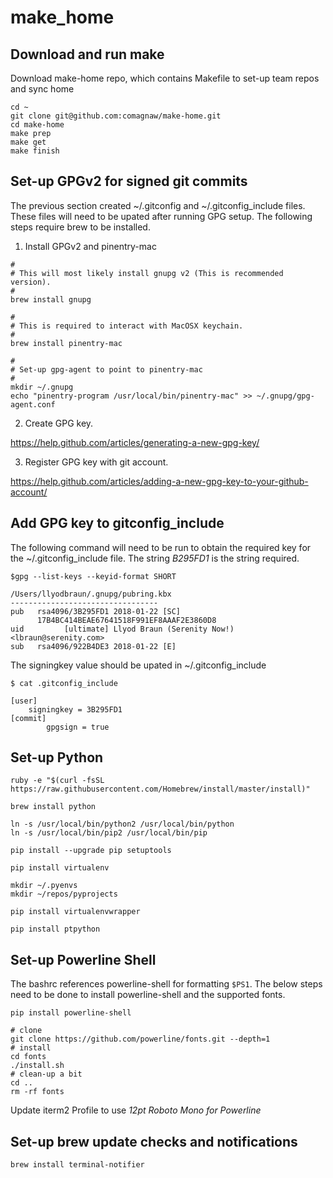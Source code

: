 # make_home

## Download and run make

Download make-home repo, which contains Makefile to set-up team repos and sync home

```
cd ~
git clone git@github.com:comagnaw/make-home.git
cd make-home
make prep
make get
make finish
```

## Set-up GPGv2 for signed git commits

The previous section created ~/.gitconfig and ~/.gitconfig_include files.  These files will need to be upated after running GPG setup.  The following steps require brew to be installed.

1. Install GPGv2 and pinentry-mac
```
#
# This will most likely install gnupg v2 (This is recommended version).
#
brew install gnupg 

#
# This is required to interact with MacOSX keychain.
#
brew install pinentry-mac

#
# Set-up gpg-agent to point to pinentry-mac
#
mkdir ~/.gnupg
echo "pinentry-program /usr/local/bin/pinentry-mac" >> ~/.gnupg/gpg-agent.conf
```


2. Create GPG key.

https://help.github.com/articles/generating-a-new-gpg-key/

3. Register GPG key with git account.

https://help.github.com/articles/adding-a-new-gpg-key-to-your-github-account/

## Add GPG key to gitconfig_include

The following command will need to be run to obtain the required key for the ~/.gitconfig_include file.  The string *B295FD1* is the string required.

```
$gpg --list-keys --keyid-format SHORT

/Users/llyodbraun/.gnupg/pubring.kbx
---------------------------------
pub   rsa4096/3B295FD1 2018-01-22 [SC]
      17B4BC414BEAE67641518F991EF8AAAF2E3860D8
uid         [ultimate] Llyod Braun (Serenity Now!) <lbraun@serenity.com>
sub   rsa4096/922B4DE3 2018-01-22 [E]
```

The signingkey value should be upated in ~/.gitconfig_include

```
$ cat .gitconfig_include

[user]
	signingkey = 3B295FD1
[commit]
        gpgsign = true
```

## Set-up Python

```
ruby -e "$(curl -fsSL https://raw.githubusercontent.com/Homebrew/install/master/install)"

brew install python

ln -s /usr/local/bin/python2 /usr/local/bin/python
ln -s /usr/local/bin/pip2 /usr/local/bin/pip

pip install --upgrade pip setuptools

pip install virtualenv

mkdir ~/.pyenvs
mkdir ~/repos/pyprojects

pip install virtualenvwrapper

pip install ptpython
```

## Set-up Powerline Shell
The bashrc references powerline-shell for formatting `$PS1`.  The below steps need to be done to install powerline-shell and the supported fonts.

```
pip install powerline-shell
```

```
# clone
git clone https://github.com/powerline/fonts.git --depth=1
# install
cd fonts
./install.sh
# clean-up a bit
cd ..
rm -rf fonts
```

Update iterm2 Profile to use *12pt Roboto Mono for Powerline*

## Set-up brew update checks and notifications

```
brew install terminal-notifier
```
